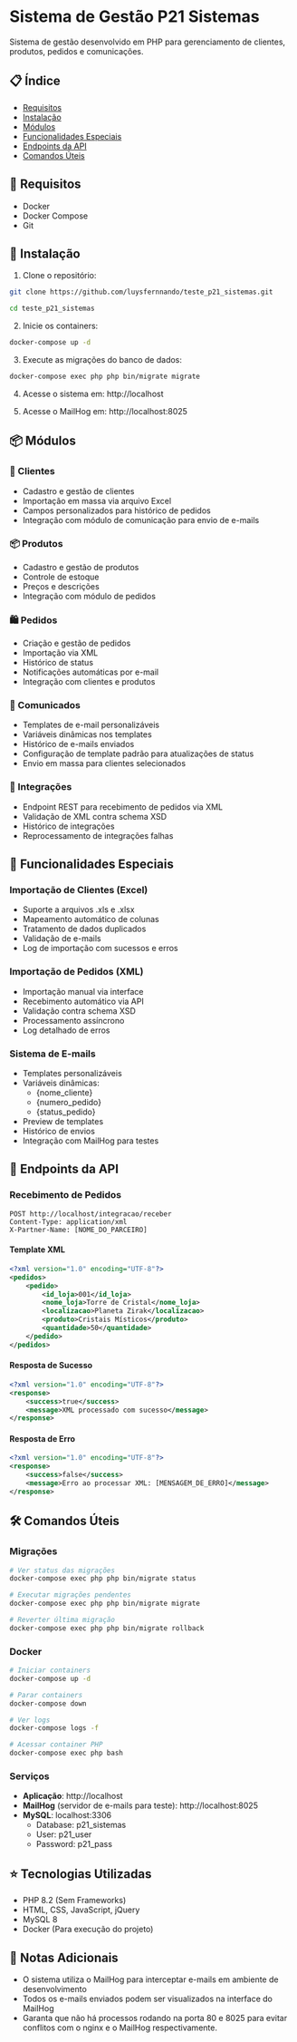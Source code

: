 # Sistema de Gestão P21 Sistemas

Sistema de gestão desenvolvido em PHP para gerenciamento de clientes, produtos, pedidos e comunicações.

## 📋 Índice

- [Requisitos](#requisitos)
- [Instalação](#instalação)
- [Módulos](#módulos)
- [Funcionalidades Especiais](#funcionalidades-especiais)
- [Endpoints da API](#endpoints-da-api)
- [Comandos Úteis](#comandos-úteis)

## 🔧 Requisitos

- Docker
- Docker Compose
- Git

## 🚀 Instalação

1. Clone o repositório:
```bash
git clone https://github.com/luysfernnando/teste_p21_sistemas.git

cd teste_p21_sistemas
```

2. Inicie os containers:
```bash
docker-compose up -d
```

3. Execute as migrações do banco de dados:
```bash
docker-compose exec php php bin/migrate migrate
```

4. Acesse o sistema em: http://localhost

5. Acesse o MailHog em: http://localhost:8025

## 📦 Módulos

### 👥 Clientes
- Cadastro e gestão de clientes
- Importação em massa via arquivo Excel
- Campos personalizados para histórico de pedidos
- Integração com módulo de comunicação para envio de e-mails

### 📦 Produtos
- Cadastro e gestão de produtos
- Controle de estoque
- Preços e descrições
- Integração com módulo de pedidos

### 🛍️ Pedidos
- Criação e gestão de pedidos
- Importação via XML
- Histórico de status
- Notificações automáticas por e-mail
- Integração com clientes e produtos

### 📨 Comunicados
- Templates de e-mail personalizáveis
- Variáveis dinâmicas nos templates
- Histórico de e-mails enviados
- Configuração de template padrão para atualizações de status
- Envio em massa para clientes selecionados

### 🔄 Integrações
- Endpoint REST para recebimento de pedidos via XML
- Validação de XML contra schema XSD
- Histórico de integrações
- Reprocessamento de integrações falhas

## 🌟 Funcionalidades Especiais

### Importação de Clientes (Excel)
- Suporte a arquivos .xls e .xlsx
- Mapeamento automático de colunas
- Tratamento de dados duplicados
- Validação de e-mails
- Log de importação com sucessos e erros

### Importação de Pedidos (XML)
- Importação manual via interface
- Recebimento automático via API
- Validação contra schema XSD
- Processamento assíncrono
- Log detalhado de erros

### Sistema de E-mails
- Templates personalizáveis
- Variáveis dinâmicas:
  - {nome_cliente}
  - {numero_pedido}
  - {status_pedido}
- Preview de templates
- Histórico de envios
- Integração com MailHog para testes

## 🔌 Endpoints da API

### Recebimento de Pedidos
```http
POST http://localhost/integracao/receber
Content-Type: application/xml
X-Partner-Name: [NOME_DO_PARCEIRO]
```

#### Template XML
```xml
<?xml version="1.0" encoding="UTF-8"?>
<pedidos>
    <pedido>
        <id_loja>001</id_loja>
        <nome_loja>Torre de Cristal</nome_loja>
        <localizacao>Planeta Zirak</localizacao>
        <produto>Cristais Místicos</produto>
        <quantidade>50</quantidade>
    </pedido>
</pedidos>
```

#### Resposta de Sucesso
```xml
<?xml version="1.0" encoding="UTF-8"?>
<response>
    <success>true</success>
    <message>XML processado com sucesso</message>
</response>
```

#### Resposta de Erro
```xml
<?xml version="1.0" encoding="UTF-8"?>
<response>
    <success>false</success>
    <message>Erro ao processar XML: [MENSAGEM_DE_ERRO]</message>
</response>
```

## 🛠️ Comandos Úteis

### Migrações
```bash
# Ver status das migrações
docker-compose exec php php bin/migrate status

# Executar migrações pendentes
docker-compose exec php php bin/migrate migrate

# Reverter última migração
docker-compose exec php php bin/migrate rollback
```

### Docker
```bash
# Iniciar containers
docker-compose up -d

# Parar containers
docker-compose down

# Ver logs
docker-compose logs -f

# Acessar container PHP
docker-compose exec php bash
```

### Serviços

- **Aplicação**: http://localhost
- **MailHog** (servidor de e-mails para teste): http://localhost:8025
- **MySQL**: localhost:3306
  - Database: p21_sistemas
  - User: p21_user
  - Password: p21_pass


## ⭐ Tecnologias Utilizadas

- PHP 8.2 (Sem Frameworks)
- HTML, CSS, JavaScript, jQuery
- MySQL 8
- Docker (Para execução do projeto)

## 📝 Notas Adicionais

- O sistema utiliza o MailHog para interceptar e-mails em ambiente de desenvolvimento
- Todos os e-mails enviados podem ser visualizados na interface do MailHog
- Garanta que não há processos rodando na porta 80 e 8025 para evitar conflitos com o nginx e o MailHog respectivamente.

